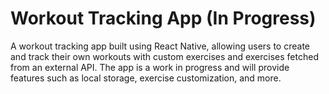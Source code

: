 # Workout Tracking App (In Progress)
A workout tracking app built using React Native, allowing users to create and track their own workouts with custom exercises and exercises fetched from an external API. The app is a work in progress and will provide features such as local storage, exercise customization, and more.
